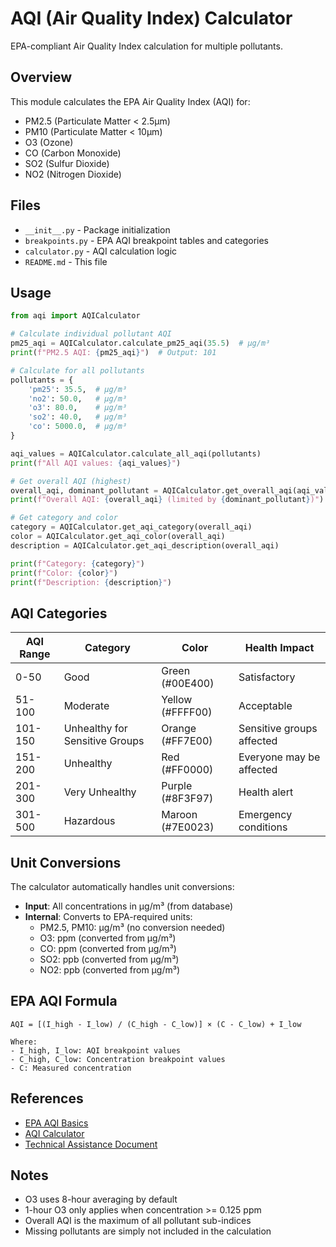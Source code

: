 # AQI (Air Quality Index) Calculator

EPA-compliant Air Quality Index calculation for multiple pollutants.

## Overview

This module calculates the EPA Air Quality Index (AQI) for:

- PM2.5 (Particulate Matter < 2.5μm)
- PM10 (Particulate Matter < 10μm)
- O3 (Ozone)
- CO (Carbon Monoxide)
- SO2 (Sulfur Dioxide)
- NO2 (Nitrogen Dioxide)

## Files

- `__init__.py` - Package initialization
- `breakpoints.py` - EPA AQI breakpoint tables and categories
- `calculator.py` - AQI calculation logic
- `README.md` - This file

## Usage

```python
from aqi import AQICalculator

# Calculate individual pollutant AQI
pm25_aqi = AQICalculator.calculate_pm25_aqi(35.5)  # μg/m³
print(f"PM2.5 AQI: {pm25_aqi}")  # Output: 101

# Calculate for all pollutants
pollutants = {
    'pm25': 35.5,  # μg/m³
    'no2': 50.0,   # μg/m³
    'o3': 80.0,    # μg/m³
    'so2': 40.0,   # μg/m³
    'co': 5000.0,  # μg/m³
}

aqi_values = AQICalculator.calculate_all_aqi(pollutants)
print(f"All AQI values: {aqi_values}")

# Get overall AQI (highest)
overall_aqi, dominant_pollutant = AQICalculator.get_overall_aqi(aqi_values)
print(f"Overall AQI: {overall_aqi} (limited by {dominant_pollutant})")

# Get category and color
category = AQICalculator.get_aqi_category(overall_aqi)
color = AQICalculator.get_aqi_color(overall_aqi)
description = AQICalculator.get_aqi_description(overall_aqi)

print(f"Category: {category}")
print(f"Color: {color}")
print(f"Description: {description}")
```

## AQI Categories

| AQI Range | Category                       | Color            | Health Impact             |
| --------- | ------------------------------ | ---------------- | ------------------------- |
| 0-50      | Good                           | Green (#00E400)  | Satisfactory              |
| 51-100    | Moderate                       | Yellow (#FFFF00) | Acceptable                |
| 101-150   | Unhealthy for Sensitive Groups | Orange (#FF7E00) | Sensitive groups affected |
| 151-200   | Unhealthy                      | Red (#FF0000)    | Everyone may be affected  |
| 201-300   | Very Unhealthy                 | Purple (#8F3F97) | Health alert              |
| 301-500   | Hazardous                      | Maroon (#7E0023) | Emergency conditions      |

## Unit Conversions

The calculator automatically handles unit conversions:

- **Input**: All concentrations in μg/m³ (from database)
- **Internal**: Converts to EPA-required units:
  - PM2.5, PM10: μg/m³ (no conversion needed)
  - O3: ppm (converted from μg/m³)
  - CO: ppm (converted from μg/m³)
  - SO2: ppb (converted from μg/m³)
  - NO2: ppb (converted from μg/m³)

## EPA AQI Formula

```
AQI = [(I_high - I_low) / (C_high - C_low)] × (C - C_low) + I_low

Where:
- I_high, I_low: AQI breakpoint values
- C_high, C_low: Concentration breakpoint values
- C: Measured concentration
```

## References

- [EPA AQI Basics](https://www.airnow.gov/aqi/aqi-basics/)
- [AQI Calculator](https://www.airnow.gov/aqi/aqi-calculator-concentration/)
- [Technical Assistance Document](https://www.airnow.gov/sites/default/files/2020-05/aqi-technical-assistance-document-sept2018.pdf)

## Notes

- O3 uses 8-hour averaging by default
- 1-hour O3 only applies when concentration >= 0.125 ppm
- Overall AQI is the maximum of all pollutant sub-indices
- Missing pollutants are simply not included in the calculation


